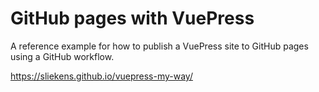 # GitHub pages with VuePress

A reference example for how to publish a VuePress site to GitHub pages using a GitHub workflow.

<https://sliekens.github.io/vuepress-my-way/>